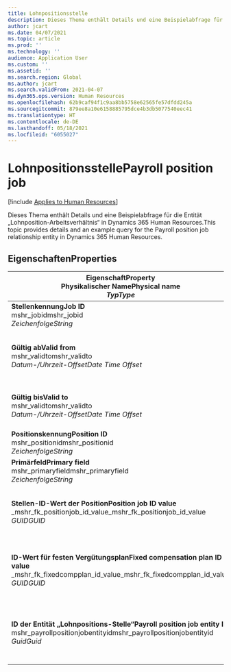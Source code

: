 ```yaml
---
title: Lohnpositionsstelle
description: Dieses Thema enthält Details und eine Beispielabfrage für die Entität „Lohnpositionsstelle“ in Dynamics 365 Human Resources.
author: jcart
ms.date: 04/07/2021
ms.topic: article
ms.prod: ''
ms.technology: ''
audience: Application User
ms.custom: ''
ms.assetid: ''
ms.search.region: Global
ms.author: jcart
ms.search.validFrom: 2021-04-07
ms.dyn365.ops.version: Human Resources
ms.openlocfilehash: 62b9caf94f1c9aa8bb5758e62565fe57dfdd245a
ms.sourcegitcommit: 879ee8a10e6158885795dce4b3db5077540eec41
ms.translationtype: HT
ms.contentlocale: de-DE
ms.lasthandoff: 05/18/2021
ms.locfileid: "6055027"
---
```

# <a name="payroll-position-job"></a><span data-ttu-id="ee6d8-103">Lohnpositionsstelle</span><span class="sxs-lookup"><span data-stu-id="ee6d8-103">Payroll position job</span></span>

[!include [Applies to Human Resources](../includes/applies-to-hr.md)]

<span data-ttu-id="ee6d8-104">Dieses Thema enthält Details und eine Beispielabfrage für die Entität „Lohnposition-Arbeitsverhältnis“ in Dynamics 365 Human Resources.</span><span class="sxs-lookup"><span data-stu-id="ee6d8-104">This topic provides details and an example query for the Payroll position job relationship entity in Dynamics 365 Human Resources.</span></span>

## <a name="properties"></a><span data-ttu-id="ee6d8-105">Eigenschaften</span><span class="sxs-lookup"><span data-stu-id="ee6d8-105">Properties</span></span>

| <span data-ttu-id="ee6d8-106">Eigenschaft</span><span class="sxs-lookup"><span data-stu-id="ee6d8-106">Property</span></span><br><span data-ttu-id="ee6d8-107">**Physikalischer Name**</span><span class="sxs-lookup"><span data-stu-id="ee6d8-107">**Physical name**</span></span><br><span data-ttu-id="ee6d8-108">**_Typ_**</span><span class="sxs-lookup"><span data-stu-id="ee6d8-108">**_Type_**</span></span> | <span data-ttu-id="ee6d8-109">Verwenden</span><span class="sxs-lookup"><span data-stu-id="ee6d8-109">Use</span></span> | <span data-ttu-id="ee6d8-110">Beschreibung</span><span class="sxs-lookup"><span data-stu-id="ee6d8-110">Description</span></span> |
| --- | --- | --- |
| <span data-ttu-id="ee6d8-111">**Stellenkennung**</span><span class="sxs-lookup"><span data-stu-id="ee6d8-111">**Job ID**</span></span><br><span data-ttu-id="ee6d8-112">mshr_jobid</span><span class="sxs-lookup"><span data-stu-id="ee6d8-112">mshr_jobid</span></span><br><span data-ttu-id="ee6d8-113">*Zeichenfolge*</span><span class="sxs-lookup"><span data-stu-id="ee6d8-113">*String*</span></span> | <span data-ttu-id="ee6d8-114">Readp-only</span><span class="sxs-lookup"><span data-stu-id="ee6d8-114">Readp-only</span></span><br><span data-ttu-id="ee6d8-115">Erforderlich</span><span class="sxs-lookup"><span data-stu-id="ee6d8-115">Required</span></span> |<span data-ttu-id="ee6d8-116">Der ID der Stelle.</span><span class="sxs-lookup"><span data-stu-id="ee6d8-116">The ID of the job.</span></span> |
| <span data-ttu-id="ee6d8-117">**Gültig ab**</span><span class="sxs-lookup"><span data-stu-id="ee6d8-117">**Valid from**</span></span><br><span data-ttu-id="ee6d8-118">mshr_validto</span><span class="sxs-lookup"><span data-stu-id="ee6d8-118">mshr_validto</span></span><br><span data-ttu-id="ee6d8-119">*Datum-/Uhrzeit-Offset*</span><span class="sxs-lookup"><span data-stu-id="ee6d8-119">*Date Time Offset*</span></span> | <span data-ttu-id="ee6d8-120">Schreibgeschützt</span><span class="sxs-lookup"><span data-stu-id="ee6d8-120">Read-only</span></span> <br><span data-ttu-id="ee6d8-121">Erforderlich</span><span class="sxs-lookup"><span data-stu-id="ee6d8-121">Required</span></span> | <span data-ttu-id="ee6d8-122">Datum, ab dem die Position und das Arbeitsverhältnis gültig sind.</span><span class="sxs-lookup"><span data-stu-id="ee6d8-122">Date the postion and job relationship is valid from.</span></span> |
| <span data-ttu-id="ee6d8-123">**Gültig bis**</span><span class="sxs-lookup"><span data-stu-id="ee6d8-123">**Valid to**</span></span><br><span data-ttu-id="ee6d8-124">mshr_validto</span><span class="sxs-lookup"><span data-stu-id="ee6d8-124">mshr_validto</span></span><br><span data-ttu-id="ee6d8-125">*Datum-/Uhrzeit-Offset*</span><span class="sxs-lookup"><span data-stu-id="ee6d8-125">*Date Time Offset*</span></span> | <span data-ttu-id="ee6d8-126">Schreibgeschützt</span><span class="sxs-lookup"><span data-stu-id="ee6d8-126">Read-only</span></span> <br><span data-ttu-id="ee6d8-127">Erforderlich</span><span class="sxs-lookup"><span data-stu-id="ee6d8-127">Required</span></span> | <span data-ttu-id="ee6d8-128">Datum, bis zu dem die Position und das Arbeitsverhältnis gültig sind.</span><span class="sxs-lookup"><span data-stu-id="ee6d8-128">Date the position and job relationship is valid to.</span></span>  |
| <span data-ttu-id="ee6d8-129">**Positionskennung**</span><span class="sxs-lookup"><span data-stu-id="ee6d8-129">**Position ID**</span></span><br><span data-ttu-id="ee6d8-130">mshr_positionid</span><span class="sxs-lookup"><span data-stu-id="ee6d8-130">mshr_positionid</span></span><br><span data-ttu-id="ee6d8-131">*Zeichenfolge*</span><span class="sxs-lookup"><span data-stu-id="ee6d8-131">*String*</span></span> | <span data-ttu-id="ee6d8-132">Schreibgeschützt</span><span class="sxs-lookup"><span data-stu-id="ee6d8-132">Read-only</span></span><br><span data-ttu-id="ee6d8-133">Erforderlich</span><span class="sxs-lookup"><span data-stu-id="ee6d8-133">Required</span></span> | <span data-ttu-id="ee6d8-134">Die Kennung der Position.</span><span class="sxs-lookup"><span data-stu-id="ee6d8-134">The ID of the position.</span></span> |
| <span data-ttu-id="ee6d8-135">**Primärfeld**</span><span class="sxs-lookup"><span data-stu-id="ee6d8-135">**Primary field**</span></span><br><span data-ttu-id="ee6d8-136">mshr_primaryfield</span><span class="sxs-lookup"><span data-stu-id="ee6d8-136">mshr_primaryfield</span></span><br><span data-ttu-id="ee6d8-137">*Zeichenfolge*</span><span class="sxs-lookup"><span data-stu-id="ee6d8-137">*String*</span></span> | <span data-ttu-id="ee6d8-138">Erforderlich</span><span class="sxs-lookup"><span data-stu-id="ee6d8-138">Required</span></span><br><span data-ttu-id="ee6d8-139">Vom System generiert</span><span class="sxs-lookup"><span data-stu-id="ee6d8-139">System generated</span></span> |  |
| <span data-ttu-id="ee6d8-140">**Stellen-ID-Wert der Position**</span><span class="sxs-lookup"><span data-stu-id="ee6d8-140">**Position job ID value**</span></span><br><span data-ttu-id="ee6d8-141">_mshr_fk_positionjob_id_value</span><span class="sxs-lookup"><span data-stu-id="ee6d8-141">_mshr_fk_positionjob_id_value</span></span><br><span data-ttu-id="ee6d8-142">*GUID*</span><span class="sxs-lookup"><span data-stu-id="ee6d8-142">*GUID*</span></span> | <span data-ttu-id="ee6d8-143">Schreibgeschützt</span><span class="sxs-lookup"><span data-stu-id="ee6d8-143">Read-only</span></span><br><span data-ttu-id="ee6d8-144">Erforderlich</span><span class="sxs-lookup"><span data-stu-id="ee6d8-144">Required</span></span><br><span data-ttu-id="ee6d8-145">Fremdschlüssel: mshr_PayrollPositionJobEntity der mshr_payrollpositionjobentity</span><span class="sxs-lookup"><span data-stu-id="ee6d8-145">Foreign key:mshr_PayrollPositionJobEntity of the mshr_payrollpositionjobentity</span></span> |<span data-ttu-id="ee6d8-146">Die Kennung der Stelle, die der Position zugeordnet ist.</span><span class="sxs-lookup"><span data-stu-id="ee6d8-146">The ID of the job associated with the position.</span></span>|
| <span data-ttu-id="ee6d8-147">**ID-Wert für festen Vergütungsplan**</span><span class="sxs-lookup"><span data-stu-id="ee6d8-147">**Fixed compensation plan ID value**</span></span><br><span data-ttu-id="ee6d8-148">_mshr_fk_fixedcompplan_id_value</span><span class="sxs-lookup"><span data-stu-id="ee6d8-148">_mshr_fk_fixedcompplan_id_value</span></span><br><span data-ttu-id="ee6d8-149">*GUID*</span><span class="sxs-lookup"><span data-stu-id="ee6d8-149">*GUID*</span></span> | <span data-ttu-id="ee6d8-150">Schreibgeschützt</span><span class="sxs-lookup"><span data-stu-id="ee6d8-150">Read-only</span></span><br><span data-ttu-id="ee6d8-151">Erforderlich</span><span class="sxs-lookup"><span data-stu-id="ee6d8-151">Required</span></span><br><span data-ttu-id="ee6d8-152">Fremdschlüssel: mshr_FixedCompPlan_id von mshr_payrollfixedcompensationplanentity</span><span class="sxs-lookup"><span data-stu-id="ee6d8-152">Foreign key: mshr_FixedCompPlan_id of mshr_payrollfixedcompensationplanentity</span></span>  | <span data-ttu-id="ee6d8-153">Die Kennung des festen Vergütungsplans, der der Position zugeordnet ist.</span><span class="sxs-lookup"><span data-stu-id="ee6d8-153">The ID of the fixed compensation plan associated with the position.</span></span> |
| <span data-ttu-id="ee6d8-154">**ID der Entität „Lohnpositions-Stelle“**</span><span class="sxs-lookup"><span data-stu-id="ee6d8-154">**Payroll position job entity ID**</span></span><br><span data-ttu-id="ee6d8-155">mshr_payrollpositionjobentityid</span><span class="sxs-lookup"><span data-stu-id="ee6d8-155">mshr_payrollpositionjobentityid</span></span><br><span data-ttu-id="ee6d8-156">*Guid*</span><span class="sxs-lookup"><span data-stu-id="ee6d8-156">*Guid*</span></span> | <span data-ttu-id="ee6d8-157">Erforderlich</span><span class="sxs-lookup"><span data-stu-id="ee6d8-157">Required</span></span><br><span data-ttu-id="ee6d8-158">Vom System generiert.</span><span class="sxs-lookup"><span data-stu-id="ee6d8-158">System generated.</span></span> | <span data-ttu-id="ee6d8-159">Ein vom System generierter GUID-Wert zur eindeutigen Identifizierung der Stelle.</span><span class="sxs-lookup"><span data-stu-id="ee6d8-159">A system-generated GUID value to uniquely identify the job.</span></span>  |

